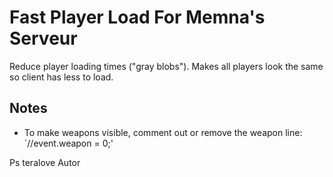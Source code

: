 # Fast Player Load For Memna's Serveur

Reduce player loading times ("gray blobs"). Makes all players look the same so client has less to load.

## Notes

- To make weapons visible, comment out or remove the weapon line: `//event.weapon = 0;'
 
Ps teralove Autor
